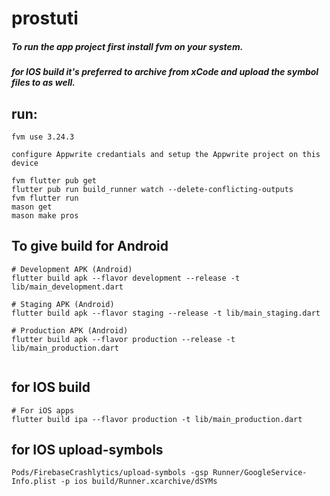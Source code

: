 # prostuti

##### To run the app project first install ***fvm*** on your system.

***for IOS build it's preferred to archive from xCode and upload the symbol files to as well.***

## run:

```
fvm use 3.24.3

```

```
configure Appwrite credantials and setup the Appwrite project on this device
```

```
fvm flutter pub get
flutter pub run build_runner watch --delete-conflicting-outputs
fvm flutter run
mason get
mason make pros
```

## To give build for Android

```
# Development APK (Android)
flutter build apk --flavor development --release -t lib/main_development.dart
   
# Staging APK (Android)
flutter build apk --flavor staging --release -t lib/main_staging.dart
   
# Production APK (Android)
flutter build apk --flavor production --release -t lib/main_production.dart


```

## for IOS build

```
# For iOS apps
flutter build ipa --flavor production -t lib/main_production.dart
```

## for IOS upload-symbols

```
Pods/FirebaseCrashlytics/upload-symbols -gsp Runner/GoogleService-Info.plist -p ios build/Runner.xcarchive/dSYMs
```
 